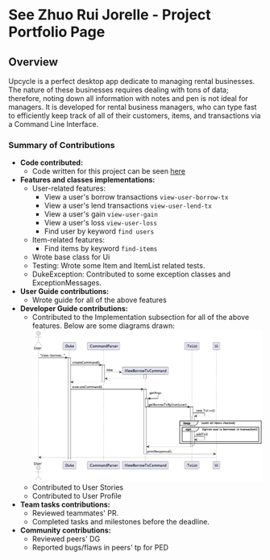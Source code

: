 # See Zhuo Rui Jorelle - Project Portfolio Page

## Overview

Upcycle is a perfect desktop app dedicate to managing rental businesses. The nature of these businesses
requires dealing with tons of data; therefore, noting down all information with notes and pen is not ideal for managers.
It is developed for rental business managers, who can type fast to efficiently keep track of all of their customers, items,
and transactions via a Command Line Interface.

### Summary of Contributions
+ **Code contributed:**
    + Code written for this project can be seen [here](https://nus-cs2113-ay2223s1.github.io/tp-dashboard/?search=&sort=groupTitle&sortWithin=title&timeframe=commit&mergegroup=&groupSelect=groupByRepos&breakdown=true&checkedFileTypes=docs~functional-code~test-code~other&since=2022-09-16&tabOpen=true&tabType=zoom&zA=jorellesee&zR=AY2223S1-CS2113-W12-1%2Ftp%5Bmaster%5D&zACS=176.60059171597632&zS=2022-09-16&zFS=&zU=2022-11-05&zMG=false&zFTF=commit&zFGS=groupByRepos&zFR=false)
+ **Features and classes implementations:**
    + User-related features:
        + View a user's borrow transactions `view-user-borrow-tx`
        + View a user's lend transactions `view-user-lend-tx`
        + View a user's gain `view-user-gain`
        + View a user's loss `view-user-loss`
        + Find user by keyword `find users`
    + Item-related features:
      + Find items by keyword `find-items`
    + Wrote base class for Ui
    + Testing: Wrote some Item and ItemList related tests.
    + DukeException: Contributed to some exception classes and ExceptionMessages.
+ **User Guide contributions:**
    + Wrote guide for all of the above features
+ **Developer Guide contributions:**
    + Contributed to the Implementation subsection for all of the above features. Below are some diagrams drawn:
  ![](../images/ViewBorrowTxByUser.png)
    + Contributed to User Stories
    + Contributed to User Profile
+ **Team tasks contributions:**
    + Reviewed teammates' PR.
    + Completed tasks and milestones before the deadline.
+ **Community contributions:**
    + Reviewed peers' DG
    + Reported bugs/flaws in peers' tp for PED